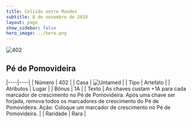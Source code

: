 ```yaml
---
title: Colisão entre Mundos
subtitle: 8 de novembro de 2019
layout: page
show_sidebar: false
hero_image: ../hero.png
---
```


![402](https://cdn.keyforgegame.com/media/card_front/pt/452_402_XG4Q8MG339PG_pt.png)

## Pé de Pomovideira

|----|----|
| Número | 402 |
| Casa | ![Untamed](https://archonarcana.com/images/thumb/b/bd/Untamed.png/22px-Untamed.png "Indomados") |
| Tipo | Artefato |
| Atributos | Lugar |
| Bônus | 1A |
| Texto | As chaves custam +1A para cada marcador  de crescimento no Pé de Pomovideira.  Após uma chave ser forjada, remova todos os marcadores de crescimento do Pé de Pomovideira.  Ação: Coloque um marcador de crescimento  no Pé de Pomovideira. |
| Raridade | Rara |
